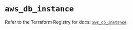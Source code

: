 # `aws_db_instance`

Refer to the Terraform Registry for docs: [`aws_db_instance`](https://registry.terraform.io/providers/hashicorp/aws/6.7.0/docs/resources/db_instance).
